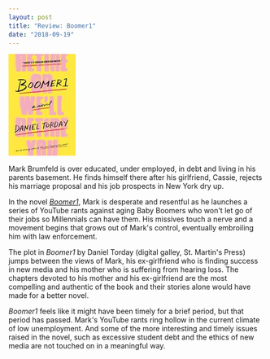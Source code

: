 ```yaml
---
layout: post
title: "Review: Boomer1"
date: "2018-09-19"
---
```


![](/assets/images/41iUsToIlL-132x200.jpg)

Mark Brumfeld is over educated, under employed, in debt and living in his parents basement. He finds himself there after his girlfriend, Cassie, rejects his marriage proposal and his job prospects in New York dry up.

In the novel [_Boomer1_](https://amzn.to/2NPdShJ), Mark is desperate and resentful as he launches a series of YouTube rants against aging Baby Boomers who won't let go of their jobs so Millennials can have them. His missives touch a nerve and a movement begins that grows out of Mark's control, eventually embroiling him with law enforcement.

The plot in _Boomer1_ by Daniel Torday (digital galley, St. Martin's Press) jumps between the views of Mark, his ex-girlfriend who is finding success in new media and his mother who is suffering from hearing loss. The chapters devoted to his mother and his ex-girlfriend are the most compelling and authentic of the book and their stories alone would have made for a better novel.

_Boomer1_ feels like it might have been timely for a brief period, but that period has passed. Mark's YouTube rants ring hollow in the current climate of low unemployment. And some of the more interesting and timely issues raised in the novel, such as excessive student debt and the ethics of new media are not touched on in a meaningful way.
